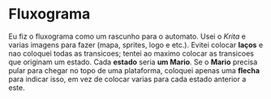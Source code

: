 # Fluxograma

  Eu fiz o fluxograma como um rascunho para o automato. Usei o *Krita* e varias imagens para fazer (mapa, sprites, logo e etc.). 
Evitei colocar **laços** e nao coloquei todas as transicoes; tentei ao maximo colocar as transicoes que originam um estado.
Cada **estado** seria **um Mario**.
Se o **Mario** precisa pular para chegar no topo de uma plataforma, coloquei apenas uma **flecha** para indicar isso, em vez de colocar varias para cada estado anterior a este.
